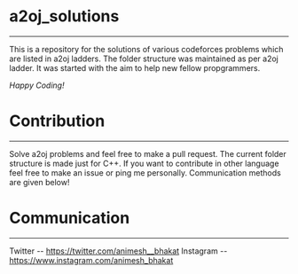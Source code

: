 # a2oj_solutions
----------------------------------
This is a repository for the solutions of various codeforces problems which are listed in a2oj ladders. The folder structure was maintained as per a2oj ladder. It was started with the aim to help new fellow propgrammers.

*Happy Coding!*

# Contribution
-------------------------------
Solve a2oj problems and feel free to make a pull request. The current folder structure is made just for C++. If you want to contribute in other language feel free to make an issue or ping me personally. Communication methods are given below!

# Communication 
----------------------------------
Twitter -- https://twitter.com/animesh__bhakat
Instagram -- https://www.instagram.com/animesh_bhakat
